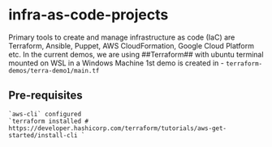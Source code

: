 # infra-as-code-projects

Primary tools to create and manage infrastructure as code (IaC) are Terraform, Ansible, Puppet, AWS CloudFormation, Google Cloud Platform etc.
In the current demos, we are using ##Terraform## with ubuntu terminal mounted on WSL in a Windows Machine
1st demo is created in - 
`terraform-demos/terra-demo1/main.tf`

## Pre-requisites
```
`aws-cli` configured
`terraform installed # https://developer.hashicorp.com/terraform/tutorials/aws-get-started/install-cli `

```


